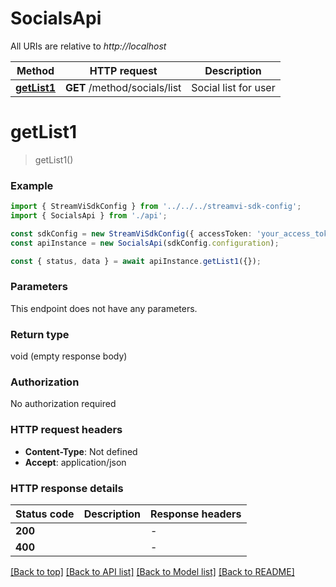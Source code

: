# SocialsApi

All URIs are relative to *http://localhost*

|Method | HTTP request | Description|
|------------- | ------------- | -------------|
|[**getList1**](#getlist1) | **GET** /method/socials/list | Social list for user|

# **getList1**
> getList1()


### Example

```typescript
import { StreamViSdkConfig } from '../../../streamvi-sdk-config';
import { SocialsApi } from './api';

const sdkConfig = new StreamViSdkConfig({ accessToken: 'your_access_token' });
const apiInstance = new SocialsApi(sdkConfig.configuration);

const { status, data } = await apiInstance.getList1({});
```

### Parameters
This endpoint does not have any parameters.


### Return type

void (empty response body)

### Authorization

No authorization required

### HTTP request headers

 - **Content-Type**: Not defined
 - **Accept**: application/json


### HTTP response details
| Status code | Description | Response headers |
|-------------|-------------|------------------|
|**200** |  |  -  |
|**400** |  |  -  |

[[Back to top]](#) [[Back to API list]](../README.md#documentation-for-api-endpoints) [[Back to Model list]](../README.md#documentation-for-models) [[Back to README]](../README.md)

